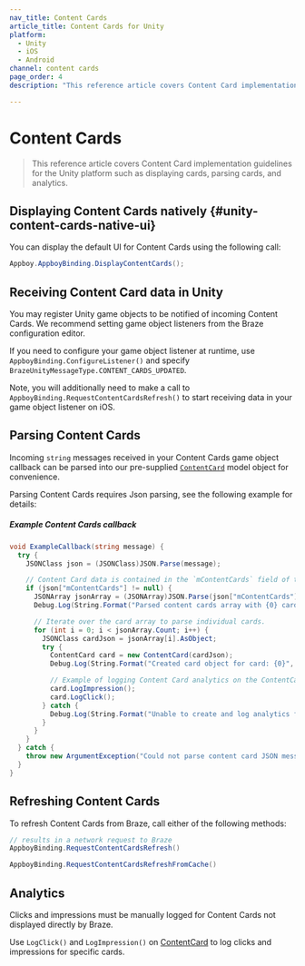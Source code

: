 ```yaml
---
nav_title: Content Cards
article_title: Content Cards for Unity
platform: 
  - Unity
  - iOS
  - Android
channel: content cards
page_order: 4
description: "This reference article covers Content Card implementation guidelines for the Unity platform such as displaying cards, parsing cards, and analytics."

---
```


# Content Cards

> This reference article covers Content Card implementation guidelines for the Unity platform such as displaying cards, parsing cards, and analytics.

## Displaying Content Cards natively {#unity-content-cards-native-ui}

You can display the default UI for Content Cards using the following call:

```csharp
Appboy.AppboyBinding.DisplayContentCards();
```

## Receiving Content Card data in Unity

You may register Unity game objects to be notified of incoming Content Cards. We recommend setting game object listeners from the Braze configuration editor.

If you need to configure your game object listener at runtime, use `AppboyBinding.ConfigureListener()` and specify `BrazeUnityMessageType.CONTENT_CARDS_UPDATED`.

Note, you will additionally need to make a call to `AppboyBinding.RequestContentCardsRefresh()` to start receiving data in your game object listener on iOS.

## Parsing Content Cards

Incoming `string` messages received in your Content Cards game object callback can be parsed into our pre-supplied [`ContentCard`][17] model object for convenience.

Parsing Content Cards requires Json parsing, see the following example for details:

##### Example Content Cards callback

```csharp
void ExampleCallback(string message) {
  try {
    JSONClass json = (JSONClass)JSON.Parse(message);

    // Content Card data is contained in the `mContentCards` field of the top level object.
    if (json["mContentCards"] != null) {
      JSONArray jsonArray = (JSONArray)JSON.Parse(json["mContentCards"].ToString());
      Debug.Log(String.Format("Parsed content cards array with {0} cards", jsonArray.Count));

      // Iterate over the card array to parse individual cards.
      for (int i = 0; i < jsonArray.Count; i++) {
        JSONClass cardJson = jsonArray[i].AsObject;
        try {
          ContentCard card = new ContentCard(cardJson);
          Debug.Log(String.Format("Created card object for card: {0}", card));

          // Example of logging Content Card analytics on the ContentCard object 
          card.LogImpression();
          card.LogClick();
        } catch {
          Debug.Log(String.Format("Unable to create and log analytics for card {0}", cardJson));
        }
      }
    }
  } catch {
    throw new ArgumentException("Could not parse content card JSON message.");
  }
}
```

## Refreshing Content Cards

To refresh Content Cards from Braze, call either of the following methods:

```csharp
// results in a network request to Braze
AppboyBinding.RequestContentCardsRefresh()

AppboyBinding.RequestContentCardsRefreshFromCache()
```

## Analytics

Clicks and impressions must be manually logged for Content Cards not displayed directly by Braze.

Use `LogClick()` and `LogImpression()` on [ContentCard][17] to log clicks and impressions for specific cards.

[17]: https://github.com/Appboy/appboy-unity-sdk/blob/master/Assets/Plugins/Appboy/models/Cards/ContentCard.cs
